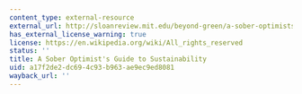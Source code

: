 ```yaml
---
content_type: external-resource
external_url: http://sloanreview.mit.edu/beyond-green/a-sober-optimists-guide-to-sustainability/
has_external_license_warning: true
license: https://en.wikipedia.org/wiki/All_rights_reserved
status: ''
title: A Sober Optimist's Guide to Sustainability
uid: a17f2de2-dc69-4c93-b963-ae9ec9ed8081
wayback_url: ''
---
```

